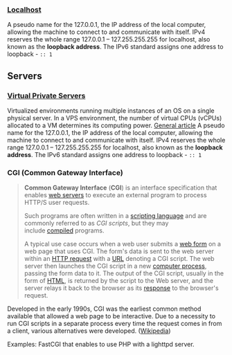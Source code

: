 ### [Localhost](https://phoenixnap.com/kb/127-0-0-1-localhost)
A pseudo name for the 127.0.0.1, the IP address of the local computer, allowing the machine to connect to and communicate with itself. IPv4 reserves the whole range 127.0.0.1 – 127.255.255.255 for localhost, also known as the **loopback address**. The IPv6 standard assigns one address to loopback - `:: 1`


## Servers
### [Virtual Private Servers](https://webhostinggeeks.com/howto/how-to-display-the-number-of-processors-vcpu-on-linux-vps/)
Virtualized environments running multiple instances of an OS on a single physical server. In a VPS environment, the number of virtual CPUs (vCPUs) allocated to a VM determines its computing power.
[General article](https://webhostinggeeks.com/blog/what-is-vps-hosting/)
A pseudo name for the 127.0.0.1, the IP address of the local computer, allowing the machine to connect to and communicate with itself. IPv4 reserves the whole range 127.0.0.1 – 127.255.255.255 for localhost, also known as the **loopback address**. The IPv6 standard assigns one address to loopback - `:: 1`

### CGI (Common Gateway Interface)
>**Common Gateway Interface** (**CGI**) is an interface specification that enables [web servers](https://en.wikipedia.org/wiki/Web_server "Web server") to execute an external program to process HTTP/S user requests.
>
>Such programs are often written in a [scripting language](https://en.wikipedia.org/wiki/Scripting_language "Scripting language") and are commonly referred to as _CGI scripts_, but they may include [compiled](https://en.wikipedia.org/wiki/Compiler "Compiler") programs.
>
>A typical use case occurs when a web user submits a [web form](https://en.wikipedia.org/wiki/Web_form "Web form") on a web page that uses CGI. The form's data is sent to the web server within an [HTTP request](https://en.wikipedia.org/wiki/HTTP_request "HTTP request") with a [URL](https://en.wikipedia.org/wiki/URL "URL") denoting a CGI script. The web server then launches the CGI script in a new [computer process](https://en.wikipedia.org/wiki/Computer_process "Computer process"), passing the form data to it. The output of the CGI script, usually in the form of [HTML](https://en.wikipedia.org/wiki/HTML "HTML"), is returned by the script to the Web server, and the server relays it back to the browser as its [response](https://en.wikipedia.org/wiki/HTTP_response "HTTP response") to the browser's request.
>
Developed in the early 1990s, CGI was the earliest common method available that allowed a web page to be interactive. Due to a necessity to run CGI scripts in a separate process every time the request comes in from a client, various alternatives were developed.
([Wikipedia](https://en.wikipedia.org/wiki/Common_Gateway_Interface))

Examples: FastCGI that enables to use PHP with a lighttpd server.